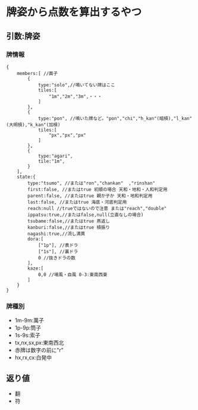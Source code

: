 # 牌姿から点数を算出するやつ

## 引数:牌姿
### 牌情報
```
{
	members:[ //面子
		{
			type:"solo",//鳴いてない牌はここ
			tiles:[
				"1m","2m","3m",・・・
			]
		},
		{
			type:"pon", //鳴いた牌など。"pon","chi","h_kan"(暗槓),"l_kan"(大明槓),"k_kan"(加槓)
			tiles:[
				"px","px","px"
			]
		},
		{
			type:"agari",
			tile:"1m",
		}
	],
	state:{
		type:"tsumo", //または"ron","chankan"	,"rinshan"
		first:false, //またはtrue 初順の場合 天和・地和・人和判定用
		parent:false, //またはtrue 親か子か 天和・地和判定用
		last:false, //またはtrue 海底・河底判定用
		reach:null //trueではないので注意 または"reach","double"
		ippatsu:true,//またはfalse,null(立直なしの場合)
		tsubame:false,//またはtrue 燕返し
		kanburi:false,//またはtrue 槓振り
		nagashi:true,//流し満貫
		dora:[
			["1p"], //表ドラ
			["1s"], //裏ドラ
			0 //抜きドラの数
		],
		kaze:[
			0,0 //場風・自風 0-3:東南西東
		]
	}
}
```


### 牌種別
* 1m-9m:萬子
* 1p-9p:筒子
* 1s-9s:索子
* tx,nx,sx,px:東南西北
* 赤牌は数字の前に"r"
* hx,rx,cx:白発中

## 返り値
* 翻
* 符

